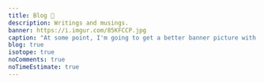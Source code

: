 ```yaml
---
title: Blog 📝️
description: Writings and musings.
banner: https://i.imgur.com/85KFCCP.jpg
caption: "At some point, I'm going to get a better banner picture with me writing or typing - lol."
blog: true
isotope: true
noComments: true
noTimeEstimate: true
---
```

